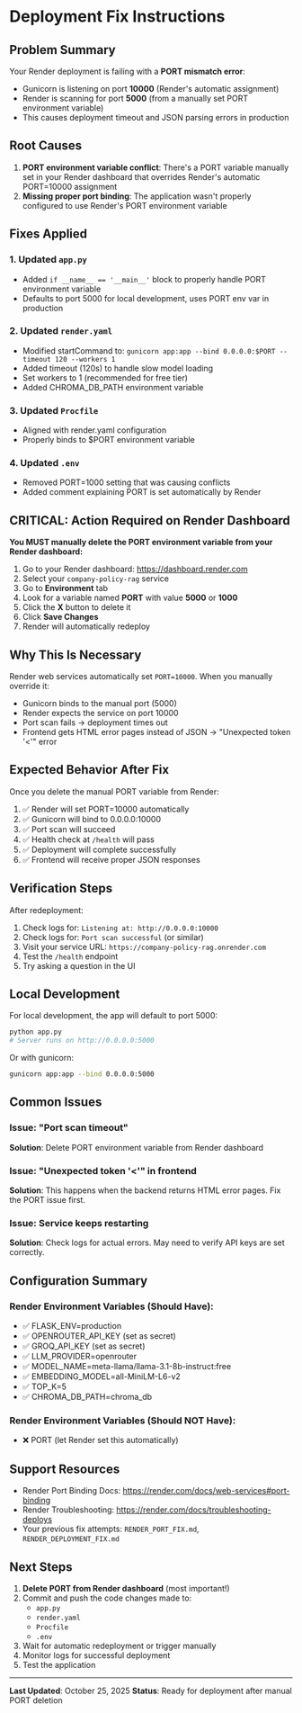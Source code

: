 # Deployment Fix Instructions

## Problem Summary

Your Render deployment is failing with a **PORT mismatch error**:
- Gunicorn is listening on port **10000** (Render's automatic assignment)
- Render is scanning for port **5000** (from a manually set PORT environment variable)
- This causes deployment timeout and JSON parsing errors in production

## Root Causes

1. **PORT environment variable conflict**: There's a PORT variable manually set in your Render dashboard that overrides Render's automatic PORT=10000 assignment
2. **Missing proper port binding**: The application wasn't properly configured to use Render's PORT environment variable

## Fixes Applied

### 1. Updated `app.py`
- Added `if __name__ == '__main__'` block to properly handle PORT environment variable
- Defaults to port 5000 for local development, uses PORT env var in production

### 2. Updated `render.yaml`
- Modified startCommand to: `gunicorn app:app --bind 0.0.0.0:$PORT --timeout 120 --workers 1`
- Added timeout (120s) to handle slow model loading
- Set workers to 1 (recommended for free tier)
- Added CHROMA_DB_PATH environment variable

### 3. Updated `Procfile`
- Aligned with render.yaml configuration
- Properly binds to $PORT environment variable

### 4. Updated `.env`
- Removed PORT=1000 setting that was causing conflicts
- Added comment explaining PORT is set automatically by Render

## CRITICAL: Action Required on Render Dashboard

**You MUST manually delete the PORT environment variable from your Render dashboard:**

1. Go to your Render dashboard: https://dashboard.render.com
2. Select your `company-policy-rag` service
3. Go to **Environment** tab
4. Look for a variable named **PORT** with value **5000** or **1000**
5. Click the **X** button to delete it
6. Click **Save Changes**
7. Render will automatically redeploy

## Why This Is Necessary

Render web services automatically set `PORT=10000`. When you manually override it:
- Gunicorn binds to the manual port (5000)
- Render expects the service on port 10000
- Port scan fails → deployment times out
- Frontend gets HTML error pages instead of JSON → "Unexpected token '<'" error

## Expected Behavior After Fix

Once you delete the manual PORT variable from Render:

1. ✅ Render will set PORT=10000 automatically
2. ✅ Gunicorn will bind to 0.0.0.0:10000
3. ✅ Port scan will succeed
4. ✅ Health check at `/health` will pass
5. ✅ Deployment will complete successfully
6. ✅ Frontend will receive proper JSON responses

## Verification Steps

After redeployment:

1. Check logs for: `Listening at: http://0.0.0.0:10000`
2. Check logs for: `Port scan successful` (or similar)
3. Visit your service URL: `https://company-policy-rag.onrender.com`
4. Test the `/health` endpoint
5. Try asking a question in the UI

## Local Development

For local development, the app will default to port 5000:

```bash
python app.py
# Server runs on http://0.0.0.0:5000
```

Or with gunicorn:

```bash
gunicorn app:app --bind 0.0.0.0:5000
```

## Common Issues

### Issue: "Port scan timeout"
**Solution**: Delete PORT environment variable from Render dashboard

### Issue: "Unexpected token '<'" in frontend
**Solution**: This happens when the backend returns HTML error pages. Fix the PORT issue first.

### Issue: Service keeps restarting
**Solution**: Check logs for actual errors. May need to verify API keys are set correctly.

## Configuration Summary

### Render Environment Variables (Should Have):
- ✅ FLASK_ENV=production
- ✅ OPENROUTER_API_KEY (set as secret)
- ✅ GROQ_API_KEY (set as secret)
- ✅ LLM_PROVIDER=openrouter
- ✅ MODEL_NAME=meta-llama/llama-3.1-8b-instruct:free
- ✅ EMBEDDING_MODEL=all-MiniLM-L6-v2
- ✅ TOP_K=5
- ✅ CHROMA_DB_PATH=chroma_db

### Render Environment Variables (Should NOT Have):
- ❌ PORT (let Render set this automatically)

## Support Resources

- Render Port Binding Docs: https://render.com/docs/web-services#port-binding
- Render Troubleshooting: https://render.com/docs/troubleshooting-deploys
- Your previous fix attempts: `RENDER_PORT_FIX.md`, `RENDER_DEPLOYMENT_FIX.md`

## Next Steps

1. **Delete PORT from Render dashboard** (most important!)
2. Commit and push the code changes made to:
   - `app.py`
   - `render.yaml`
   - `Procfile`
   - `.env`
3. Wait for automatic redeployment or trigger manually
4. Monitor logs for successful deployment
5. Test the application

---

**Last Updated**: October 25, 2025
**Status**: Ready for deployment after manual PORT deletion


